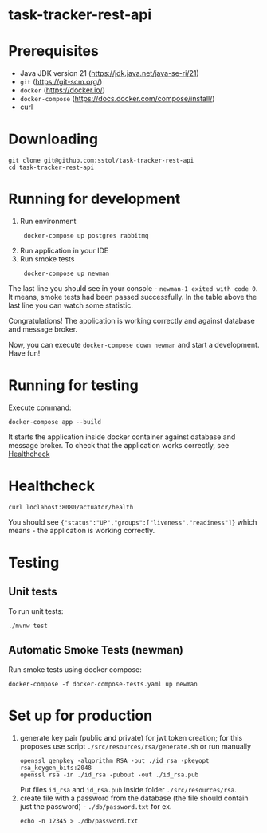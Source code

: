 # task-tracker-rest-api


# Prerequisites
* Java JDK version 21 (https://jdk.java.net/java-se-ri/21)
* `git` (https://git-scm.org/)
* `docker` (https://docker.io/)
* `docker-compose` (https://docs.docker.com/compose/install/)
* curl

# Downloading
```shell
git clone git@github.com:sstol/task-tracker-rest-api
cd task-tracker-rest-api
```

# Running for development
1. Run environment
   ```shell
    docker-compose up postgres rabbitmq
   ```
2. Run application in your IDE
3. Run smoke tests
   ```shell
    docker-compose up newman
   ```
The last line you should see in your console - `newman-1 exited with code 0`.
It means, smoke tests had been passed successfully.
In the table above the last line you can watch some statistic.

Congratulations! The application is working correctly and against database and message broker.

Now, you can execute `docker-compose down newman` and start a development.
Have fun!

# Running for testing
Execute command:
```shell
docker-compose app --build
```
It starts the application inside docker container against database and message broker.
To check that the application works correctly, see [Healthcheck](#Healthcheck)

# Healthcheck
```shell
curl loclahost:8080/actuator/health
```
You should see `{"status":"UP","groups":["liveness","readiness"]}`
which means - the application is working correctly.


# Testing

## Unit tests
To run unit tests:
```shell
./mvnw test
```

## Automatic Smoke Tests (newman)
Run smoke tests using docker compose:
```shell
docker-compose -f docker-compose-tests.yaml up newman
```

# Set up for production
1. generate key pair (public and private) for jwt token creation; for this proposes use script `./src/resources/rsa/generate.sh` or run manually
   ```shell
   openssl genpkey -algorithm RSA -out ./id_rsa -pkeyopt rsa_keygen_bits:2048
   openssl rsa -in ./id_rsa -pubout -out ./id_rsa.pub
   ```
   Put files `id_rsa` and `id_rsa.pub` inside folder `./src/resources/rsa`.
2. create file with a password from the database (the file should contain just the password) - `./db/password.txt`
   for ex.
   ```shell
   echo -n 12345 > ./db/password.txt
